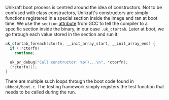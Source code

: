 Unikraft boot process is centred around the idea of constructors.
Not to be confused with class constructors, Unikraft's constructors are simply functions registered in a special section inside the image and ran at boot time.
We use the `section` [attribute](https://gcc.gnu.org/onlinedocs/gcc-3.2/gcc/Variable-Attributes.html) from GCC to tell the compiler to a specific section inside the binary, in our case `.uk_ctortab`.
Later at boot, we go through each value stored in the section and run it:

```C++
uk_ctortab_foreach(ctorfn, __init_array_start, __init_array_end) {
  if (!*ctorfn)
    continue;

  uk_pr_debug("Call constructor: %p()...\n", *ctorfn);
  (*ctorfn)();
}
```

There are multiple such loops through the boot code found in `ukboot/boot.c`.
The testing framework simply registers the test function that needs to be called during the run.
